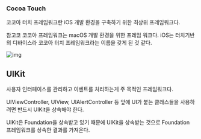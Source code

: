 ### Cocoa Touch

코코아 터치 프레임워크란 iOS 개발 환경을 구축하기 위한 최상위 프레임워크다.

참고코 코코아 프레임워크는 macOS 개발 환경을 위한 프레임 워크다. iOS는 터치기반의 디바이스라 코코아 터치 프레임워크라는 이름을 갖게 된 것 같다.

![img](https://media.vlpt.us/post-images/wan088/f559c1e0-bfef-11e9-9a74-2157d61cdf8e/1110.png)

## UIKit

사용자 인터페이스를 관리하고 이벤트를 처리하는게 주 목적인 프레임워크다.



UIViewController, UIView, UIAlertController 등 앞에 UI가 붙는 클래스들을 사용하려면 반드시 UIKit을 상속해야 한다. 

UIKit은 Foundation을 상속받고 있기 때문에 UIKit을 상속받는 것으로 Foundation 프레임워크를 상속한 결과를 가져온다.

